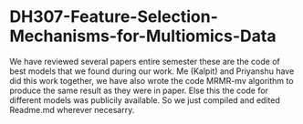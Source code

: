 # DH307-Feature-Selection-Mechanisms-for-Multiomics-Data

We have reviewed several papers entire semester these are the code of best models that we found during our work. Me (Kalpit) and Priyanshu have did this work together, we have also wrote the code MRMR-mv algorithm to produce the same result as they were in paper. Else this the code for different models was publicily available. So we just compiled and edited Readme.md wherever necesarry.
